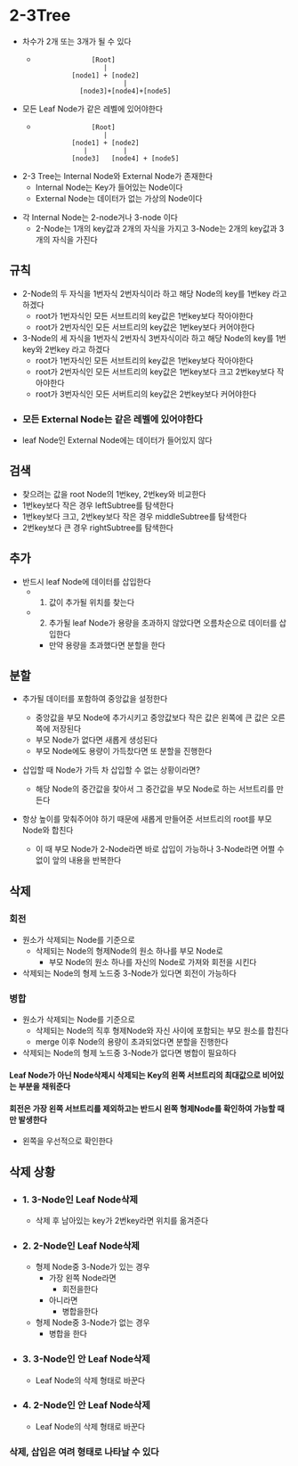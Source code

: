 # 2-3Tree

-   차수가 2개 또는 3개가 될 수 있다
    -   ```
                      [Root]
                         |
                 [node1] + [node2]
                              |
                   [node3]+[node4]+[node5]
        ```

*   모든 Leaf Node가 같은 레벨에 있어야한다
    -   ```
                      [Root]
                         |
                 [node1] + [node2]
                    |         |
                 [node3]   [node4] + [node5]
        ```

-   2-3 Tree는 Internal Node와 External Node가 존재한다
    -   Internal Node는 Key가 들어있는 Node이다
    -   External Node는 데이터가 없는 가상의 Node이다

*   각 Internal Node는 2-node거나 3-node 이다
    -   2-Node는 1개의 key값과 2개의 자식을 가지고 3-Node는 2개의 key값과 3개의 자식을 가진다

## 규칙

-   2-Node의 두 자식을 1번자식 2번자식이라 하고 해당 Node의 key를 1번key 라고 하겠다
    -   root가 1번자식인 모든 서브트리의 key값은 1번key보다 작아야한다
    -   root가 2번자식인 모든 서브트리의 key값은 1번key보다 커어야한다
-   3-Node의 세 자식을 1번자식 2번자식 3번자식이라 하고 해당 Node의 key를 1번key와 2번key 라고 하겠다
    -   root가 1번자식인 모든 서브트리의 key값은 1번key보다 작아야한다
    -   root가 2번자식인 모든 서브트리의 key값은 1번key보다 크고 2번key보다 작아야한다
    -   root가 3번자식인 모든 서버트리의 key값은 2번key보다 커어야한다

*   ### 모든 External Node는 같은 레벨에 있어야한다

-   leaf Node인 External Node에는 데이터가 들어있지 않다

## 검색

-   찾으려는 값을 root Node의 1번key, 2번key와 비교한다
-   1번key보다 작은 경우 leftSubtree를 탐색한다
-   1번key보다 크고, 2번key보다 작은 경우 middleSubtree를 탐색한다
-   2번key보다 큰 경우 rightSubtree를 탐색한다

## 추가

-   반드시 leaf Node에 데이터를 삽입한다
    -   1.  값이 추가될 위치를 찾는다
    -   2.  추가될 leaf Node가 용량을 초과하지 않았다면 오름차순으로 데이터를 삽입한다
        -   만약 용량을 초과했다면 분할을 한다

## 분할

-   추가될 데이터를 포함하여 중앙값을 설정한다

    -   중앙값을 부모 Node에 추가시키고 중앙값보다 작은 값은 왼쪽에 큰 값은 오른쪽에 저장된다
    -   부모 Node가 없다면 새롭게 생성된다
    -   부모 Node에도 용량이 가득찼다면 또 분할을 진행한다

-   삽입할 때 Node가 가득 차 삽입할 수 없는 상황이라면?
    -   해당 Node의 중간값을 찾아서 그 중간값을 부모 Node로 하는 서브트리를 만든다
-   항상 높이를 맞춰주어야 하기 때문에 새롭게 만들어준 서브트리의 root를 부모 Node와 합친다
    -   이 때 부모 Node가 2-Node라면 바로 삽입이 가능하나 3-Node라면 어쩔 수 없이 앞의 내용을 반복한다

## 삭제

### 회전

-   원소가 삭제되는 Node를 기준으로
    -   삭제되는 Node의 형제Node의 원소 하나를 부모 Node로
        -   부모 Node의 원소 하나를 자신의 Node로 가져와 회전을 시킨다
-   삭제되는 Node의 형제 노드중 3-Node가 있다면 회전이 가능하다

### 병합

-   원소가 삭제되는 Node를 기준으로
    -   삭제되는 Node의 직후 형제Node와 자신 사이에 포함되는 부모 원소를 합친다
    -   merge 이후 Node의 용량이 초과되었다면 분할을 진행한다
-   삭제되는 Node의 형제 노드중 3-Node가 없다면 병합이 필요하다

#### Leaf Node가 아닌 Node삭제시 삭제되는 Key의 왼쪽 서브트리의 최대값으로 비어있는 부분을 채워준다

#### 회전은 가장 왼쪽 서브트리를 제외하고는 반드시 왼쪽 형제Node를 확인하여 가능할 때만 발생한다

-   왼쪽을 우선적으로 확인한다

## 삭제 상황

-   ### 1. 3-Node인 Leaf Node삭제
    -   삭제 후 남아있는 key가 2번key라면 위치를 옮겨준다
-   ### 2. 2-Node인 Leaf Node삭제
    -   형제 Node중 3-Node가 있는 경우
        -   가장 왼쪽 Node라면
            -   회전을한다
        -   아니라면
            -   병합을한다
    -   형제 Node중 3-Node가 없는 경우
        -   병합을 한다
-   ### 3. 3-Node인 안 Leaf Node삭제
    -   Leaf Node의 삭제 형태로 바꾼다
-   ### 4. 2-Node인 안 Leaf Node삭제
    -   Leaf Node의 삭제 형태로 바꾼다

### 삭제, 삽입은 여려 형태로 나타날 수 있다
